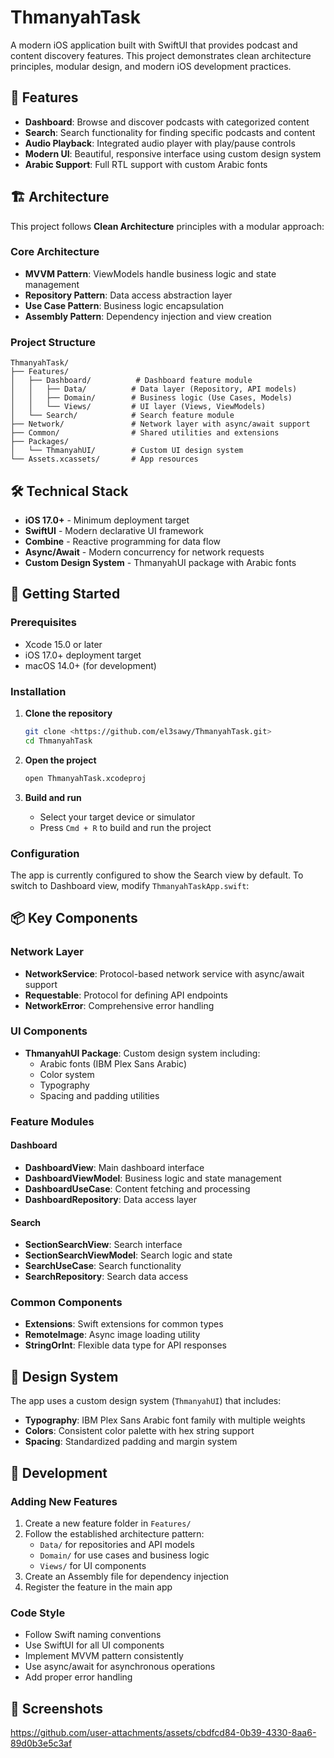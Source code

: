 # ThmanyahTask

A modern iOS application built with SwiftUI that provides podcast and content discovery features. This project demonstrates clean architecture principles, modular design, and modern iOS development practices.

## 📱 Features

- **Dashboard**: Browse and discover podcasts with categorized content
- **Search**: Search functionality for finding specific podcasts and content
- **Audio Playback**: Integrated audio player with play/pause controls
- **Modern UI**: Beautiful, responsive interface using custom design system
- **Arabic Support**: Full RTL support with custom Arabic fonts

## 🏗️ Architecture

This project follows **Clean Architecture** principles with a modular approach:

### Core Architecture
- **MVVM Pattern**: ViewModels handle business logic and state management
- **Repository Pattern**: Data access abstraction layer
- **Use Case Pattern**: Business logic encapsulation
- **Assembly Pattern**: Dependency injection and view creation

### Project Structure
```
ThmanyahTask/
├── Features/
│   ├── Dashboard/          # Dashboard feature module
│   │   ├── Data/          # Data layer (Repository, API models)
│   │   ├── Domain/        # Business logic (Use Cases, Models)
│   │   └── Views/         # UI layer (Views, ViewModels)
│   └── Search/            # Search feature module
├── Network/               # Network layer with async/await support
├── Common/                # Shared utilities and extensions
├── Packages/
│   └── ThmanyahUI/        # Custom UI design system
└── Assets.xcassets/       # App resources
```

## 🛠️ Technical Stack

- **iOS 17.0+** - Minimum deployment target
- **SwiftUI** - Modern declarative UI framework
- **Combine** - Reactive programming for data flow
- **Async/Await** - Modern concurrency for network requests
- **Custom Design System** - ThmanyahUI package with Arabic fonts

## 🚀 Getting Started

### Prerequisites
- Xcode 15.0 or later
- iOS 17.0+ deployment target
- macOS 14.0+ (for development)

### Installation

1. **Clone the repository**
   ```bash
   git clone <https://github.com/el3sawy/ThmanyahTask.git>
   cd ThmanyahTask
   ```

2. **Open the project**
   ```bash
   open ThmanyahTask.xcodeproj
   ```

3. **Build and run**
   - Select your target device or simulator
   - Press `Cmd + R` to build and run the project

### Configuration

The app is currently configured to show the Search view by default. To switch to Dashboard view, modify `ThmanyahTaskApp.swift`:


## 📦 Key Components

### Network Layer
- **NetworkService**: Protocol-based network service with async/await support
- **Requestable**: Protocol for defining API endpoints
- **NetworkError**: Comprehensive error handling

### UI Components
- **ThmanyahUI Package**: Custom design system including:
  - Arabic fonts (IBM Plex Sans Arabic)
  - Color system
  - Typography
  - Spacing and padding utilities

### Feature Modules

#### Dashboard
- **DashboardView**: Main dashboard interface
- **DashboardViewModel**: Business logic and state management
- **DashboardUseCase**: Content fetching and processing
- **DashboardRepository**: Data access layer

#### Search
- **SectionSearchView**: Search interface
- **SectionSearchViewModel**: Search logic and state
- **SearchUseCase**: Search functionality
- **SearchRepository**: Search data access

### Common Components
- **Extensions**: Swift extensions for common types
- **RemoteImage**: Async image loading utility
- **StringOrInt**: Flexible data type for API responses

## 🎨 Design System

The app uses a custom design system (`ThmanyahUI`) that includes:

- **Typography**: IBM Plex Sans Arabic font family with multiple weights
- **Colors**: Consistent color palette with hex string support
- **Spacing**: Standardized padding and margin system

## 🔧 Development

### Adding New Features
1. Create a new feature folder in `Features/`
2. Follow the established architecture pattern:
   - `Data/` for repositories and API models
   - `Domain/` for use cases and business logic
   - `Views/` for UI components
3. Create an Assembly file for dependency injection
4. Register the feature in the main app

### Code Style
- Follow Swift naming conventions
- Use SwiftUI for all UI components
- Implement MVVM pattern consistently
- Use async/await for asynchronous operations
- Add proper error handling

## 📱 Screenshots


https://github.com/user-attachments/assets/cbdfcd84-0b39-4330-8aa6-89d0b3e5c3af



